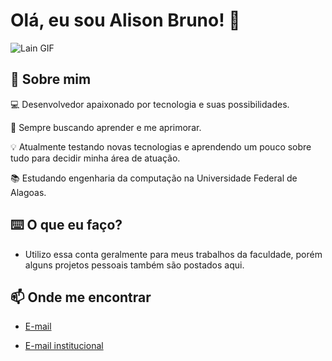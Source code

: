 # Olá, eu sou **Alison Bruno**! 👋

<!-- Banner ou GIF opcional -->
![Lain GIF](https://media1.tenor.com/m/Ns34QKEcY2YAAAAC/lain.gif)

## 🚀 Sobre mim

💻 Desenvolvedor apaixonado por tecnologia e suas possibilidades.  

🎯 Sempre buscando aprender e me aprimorar.

💡 Atualmente testando novas tecnologias e aprendendo um pouco sobre tudo para decidir minha área de atuação. 

📚 Estudando engenharia da computação na Universidade Federal de Alagoas.

## ⌨️ O que eu faço?

- Utilizo essa conta geralmente para meus trabalhos da faculdade, porém alguns projetos pessoais também são postados aqui.

## 📫 Onde me encontrar

- [E-mail](mailto:alisonbms@gmail.com)
  
- [E-mail institucional](mailto:abms@ic.ufal.br)

